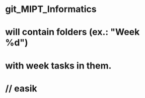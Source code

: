 # git_MIPT_Informatics
#
# will contain folders (ex.: "Week %d")
# with week tasks in them.
#
# // easik
